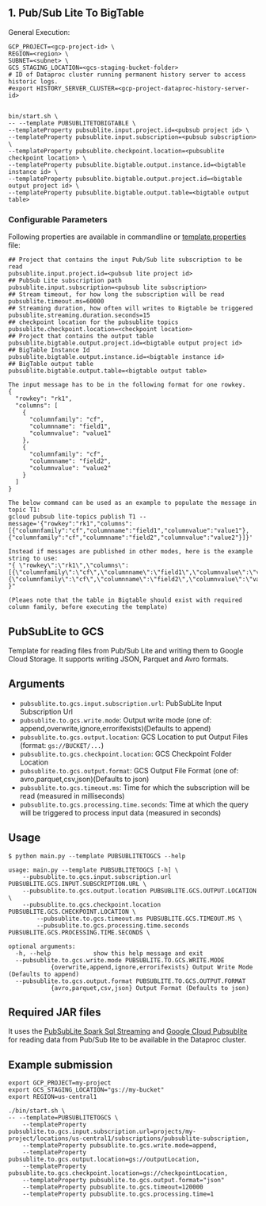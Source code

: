 ## 1. Pub/Sub Lite To BigTable

General Execution:

```
GCP_PROJECT=<gcp-project-id> \
REGION=<region> \
SUBNET=<subnet> \
GCS_STAGING_LOCATION=<gcs-staging-bucket-folder>
# ID of Dataproc cluster running permanent history server to access historic logs.
#export HISTORY_SERVER_CLUSTER=<gcp-project-dataproc-history-server-id>


bin/start.sh \
-- --template PUBSUBLITETOBIGTABLE \
--templateProperty pubsublite.input.project.id=<pubsub project id> \
--templateProperty pubsublite.input.subscription=<pubsub subscription> \
--templateProperty pubsublite.checkpoint.location=<pubsublite checkpoint location> \ 
--templateProperty pubsublite.bigtable.output.instance.id=<bigtable instance id> \
--templateProperty pubsublite.bigtable.output.project.id=<bigtable output project id> \
--templateProperty pubsublite.bigtable.output.table=<bigtable output table>
```

### Configurable Parameters
Following properties are available in commandline or [template.properties](../../../../../../../resources/template.properties) file:

```
## Project that contains the input Pub/Sub lite subscription to be read
pubsublite.input.project.id=<pubsub lite project id>
## PubSub Lite subscription path
pubsublite.input.subscription=<pubsub lite subscription>
## Stream timeout, for how long the subscription will be read
pubsublite.timeout.ms=60000
## Streaming duration, how often will writes to Bigtable be triggered
pubsublite.streaming.duration.seconds=15
## checkpoint location for the pubsublite topics
pubsublite.checkpoint.location=<checkpoint location>
## Project that contains the output table
pubsublite.bigtable.output.project.id=<bigtable output project id>
## BigTable Instance Id
pubsublite.bigtable.output.instance.id=<bigtable instance id>
## BigTable output table
pubsublite.bigtable.output.table=<bigtable output table>

The input message has to be in the following format for one rowkey.
{
  "rowkey": "rk1",
  "columns": [
    {
      "columnfamily": "cf",
      "columnname": "field1",
      "columnvalue": "value1"
    },
    {
      "columnfamily": "cf",
      "columnname": "field2",
      "columnvalue": "value2"
    }
  ]
}

The below command can be used as an example to populate the message in topic T1:
gcloud pubsub lite-topics publish T1 --message='{"rowkey":"rk1","columns":[{"columnfamily":"cf","columnname":"field1","columnvalue":"value1"},{"columnfamily":"cf","columnname":"field2","columnvalue":"value2"}]}'

Instead if messages are published in other modes, here is the example string to use:
"{ \"rowkey\":\"rk1\",\"columns\": [{\"columnfamily\":\"cf\",\"columnname\":\"field1\",\"columnvalue\":\"value1\"},{\"columnfamily\":\"cf\",\"columnname\":\"field2\",\"columnvalue\":\"value2\"}] }"

(Pleaes note that the table in Bigtable should exist with required column family, before executing the template)
```
## PubSubLite to GCS

Template for reading files from Pub/Sub Lite and writing them to Google Cloud Storage. It supports writing JSON, Parquet and Avro formats.


## Arguments

* `pubsublite.to.gcs.input.subscription.url`: PubSubLite Input Subscription Url
* `pubsublite.to.gcs.write.mode`: Output write mode (one of: append,overwrite,ignore,errorifexists)(Defaults to append)
* `pubsublite.to.gcs.output.location`: GCS Location to put Output Files (format: `gs://BUCKET/...`)
* `pubsublite.to.gcs.checkpoint.location`: GCS Checkpoint Folder Location
* `pubsublite.to.gcs.output.format`: GCS Output File Format (one of: avro,parquet,csv,json)(Defaults to json)
* `pubsublite.to.gcs.timeout.ms`: Time for which the subscription will be read (measured in milliseconds)
* `pubsublite.to.gcs.processing.time.seconds`: Time at which the query will be triggered to process input data (measured in seconds)

## Usage

```
$ python main.py --template PUBSUBLITETOGCS --help

usage: main.py --template PUBSUBLITETOGCS [-h] \
	--pubsublite.to.gcs.input.subscription.url PUBSUBLITE.GCS.INPUT.SUBSCRIPTION.URL \
	--pubsublite.to.gcs.output.location PUBSUBLITE.GCS.OUTPUT.LOCATION \
	--pubsublite.to.gcs.checkpoint.location PUBSUBLITE.GCS.CHECKPOINT.LOCATION \
    	--pubsublite.to.gcs.timeout.ms PUBSUBLITE.GCS.TIMEOUT.MS \
    	--pubsublite.to.gcs.processing.time.seconds PUBSUBLITE.GCS.PROCESSING.TIME.SECONDS \

optional arguments:
  -h, --help            show this help message and exit
  --pubsublite.to.gcs.write.mode PUBSUBLITE.TO.GCS.WRITE.MODE 
            {overwrite,append,ignore,errorifexists} Output Write Mode (Defaults to append)
  --pubsublite.to.gcs.output.format PUBSUBLITE.TO.GCS.OUTPUT.FORMAT
            {avro,parquet,csv,json} Output Format (Defaults to json)
```

## Required JAR files

It uses the [PubSubLite Spark Sql Streaming](https://repo1.maven.org/maven2/com/google/cloud/pubsublite-spark-sql-streaming/1.0.0/) and [Google Cloud Pubsublite](https://repo1.maven.org/maven2/com/google/cloud/google-cloud-pubsublite/1.9.3/) for reading data from Pub/Sub lite to be available in the Dataproc cluster.

## Example submission

```
export GCP_PROJECT=my-project
export GCS_STAGING_LOCATION="gs://my-bucket"
export REGION=us-central1
	
./bin/start.sh \
-- --template=PUBSUBLITETOGCS \
    --templateProperty pubsublite.to.gcs.input.subscription.url=projects/my-project/locations/us-central1/subscriptions/pubsublite-subscription,
    --templateProperty pubsublite.to.gcs.write.mode=append,
    --templateProperty pubsublite.to.gcs.output.location=gs://outputLocation,
    --templateProperty pubsublite.to.gcs.checkpoint.location=gs://checkpointLocation,
    --templateProperty pubsublite.to.gcs.output.format="json"
    --templateProperty pubsublite.to.gcs.timeout=120000
    --templateProperty pubsublite.to.gcs.processing.time=1
```
